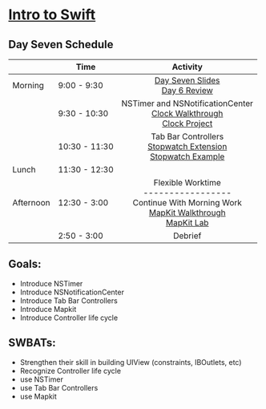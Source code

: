 # [Intro to Swift](https://github.com/upperlinecode/intro-to-swift)
## Day Seven Schedule
| 	          |	Time           | Activity                 |
|------------|----------------|:------------------------:|
| Morning	   |  9:00 - 9:30   | [Day Seven Slides]() <br> [Day 6 Review]()
|        	   |  9:30 - 10:30  | NSTimer and NSNotificationCenter <br> [Clock Walkthrough](https://github.com/upperlinecode/intro-to-swift/blob/master/day-7/clock-walkthrough.md) <br> [Clock Project](https://github.com/upperlinecode/intro-to-swift/tree/master/day-7/Clock)
|            |  10:30 - 11:30 | Tab Bar Controllers <br> [Stopwatch Extension](https://github.com/upperlinecode/intro-to-swift/blob/master/day-7/stopwatch-extension.md) <br> [Stopwatch Example]()
| Lunch      |  11:30 - 12:30 | 
| Afternoon  |  12:30 - 3:00  | Flexible Worktime <br> ----------------- <br> Continue With Morning Work <br> [MapKit Walkthrough](https://github.com/upperlinecode/intro-to-swift/blob/master/day-7/mapkit-walkthrough.md) <br> [MapKit Lab](https://github.com/upperlinecode/intro-to-swift/blob/master/day-7/mapkit-lab.md)
|       	    |  2:50 - 3:00   | Debrief

## Goals:
- Introduce NSTimer
- Introduce NSNotificationCenter
- Introduce Tab Bar Controllers
- Introduce Mapkit
- Introduce Controller life cycle

## SWBATs:
- Strengthen their skill in building UIView (constraints, IBOutlets, etc)
- Recognize Controller life cycle
- use NSTimer
- use Tab Bar Controllers
- use Mapkit

